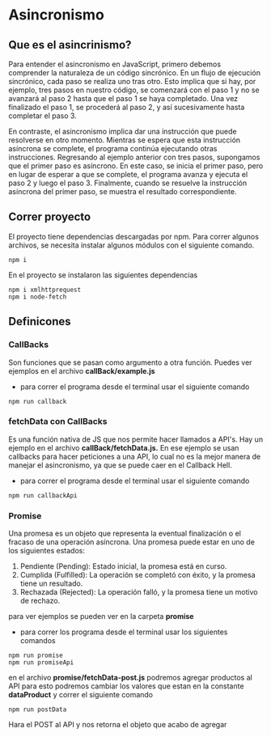 # Asincronismo

## Que es el asincrinismo?

Para entender el asincronismo en JavaScript, primero debemos comprender la naturaleza de un código sincrónico. En un flujo de ejecución sincrónico, cada paso se realiza uno tras otro. Esto implica que si hay, por ejemplo, tres pasos en nuestro código, se comenzará con el paso 1 y no se avanzará al paso 2 hasta que el paso 1 se haya completado. Una vez finalizado el paso 1, se procederá al paso 2, y así sucesivamente hasta completar el paso 3.

En contraste, el asincronismo implica dar una instrucción que puede resolverse en otro momento. Mientras se espera que esta instrucción asíncrona se complete, el programa continúa ejecutando otras instrucciones. Regresando al ejemplo anterior con tres pasos, supongamos que el primer paso es asíncrono. En este caso, se inicia el primer paso, pero en lugar de esperar a que se complete, el programa avanza y ejecuta el paso 2 y luego el paso 3. Finalmente, cuando se resuelve la instrucción asíncrona del primer paso, se muestra el resultado correspondiente.

## Correr proyecto

El proyecto tiene dependencias descargadas por npm. Para correr algunos archivos, se necesita instalar algunos módulos con el siguiente comando.

```
npm i
```

En el proyecto se instalaron las siguientes dependencias

```
npm i xmlhttprequest
npm i node-fetch
```

## Definicones

### CallBacks

Son funciones que se pasan como argumento a otra función. Puedes ver ejemplos en el archivo **callBack/example.js**

- para correr el programa desde el terminal usar el siguiente comando

```
npm run callback
```

### fetchData con CallBacks

Es una función nativa de JS que nos permite hacer llamados a API's. Hay un ejemplo en el archivo **callBack/fetchData.js.** En ese ejemplo se usan callbacks para hacer peticiones a una API, lo cual no es la mejor manera de manejar el asincronismo, ya que se puede caer en el Callback Hell.

- para correr el programa desde el terminal usar el siguiente comando

```
npm run callbackApi
```

### Promise

Una promesa es un objeto que representa la eventual finalización o el fracaso de una operación asíncrona. Una promesa puede estar en uno de los siguientes estados:

1. Pendiente (Pending): Estado inicial, la promesa está en curso.
2. Cumplida (Fulfilled): La operación se completó con éxito, y la promesa tiene un resultado.
3. Rechazada (Rejected): La operación falló, y la promesa tiene un motivo de rechazo.

para ver ejemplos se pueden ver en la carpeta **promise**

- para correr los programa desde el terminal usar los siguientes comandos

```
npm run promise
npm run promiseApi
```

en el archivo **promise/fetchData-post.js** podremos agregar productos al API para esto podremos cambiar los valores que estan en la constante **dataProduct** y correr el siguiente comando

```
npm run postData
```

Hara el POST al API y nos retorna el objeto que acabo de agregar
